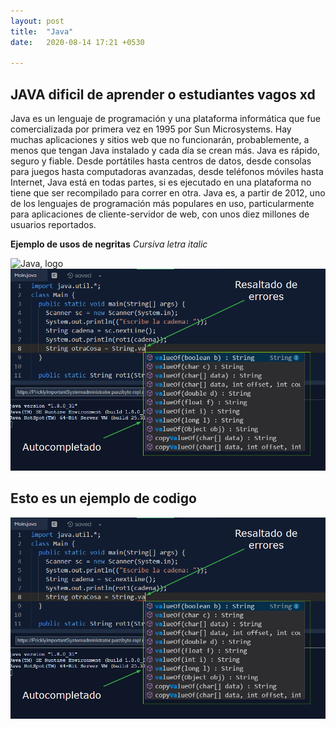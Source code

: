 ```yaml
---
layout: post
title:  "Java"
date:   2020-08-14 17:21 +0530

---
```


## JAVA dificil de aprender o estudiantes vagos xd

Java es un lenguaje de programación y una plataforma informática que fue comercializada por primera 
vez en 1995 por Sun Microsystems. Hay muchas aplicaciones y sitios web que no funcionarán, probablemente, 
a menos que tengan Java instalado y cada día se crean más. Java es rápido, seguro y fiable. 
Desde portátiles hasta centros de datos, desde consolas para juegos hasta computadoras avanzadas, 
desde teléfonos móviles hasta Internet, Java está en todas partes, si es ejecutado en una plataforma 
no tiene que ser recompilado para correr en otra. Java es, a partir de 2012, 
uno de los lenguajes de programación más populares en uso, particularmente para aplicaciones 
de cliente-servidor de web, con unos diez millones de usuarios reportados.

**Ejemplo de usos de negritas**
*Cursiva letra italic* 


![Java, logo](/master/assets/01java.png)
![Java, logo](assets/02java.png)


## Esto es un ejemplo de codigo 

![Java, codigo](assets/images/02java.png)


